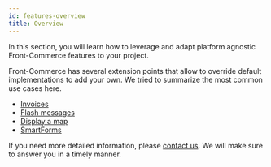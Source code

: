 ```yaml
---
id: features-overview
title: Overview
---
```


In this section, you will learn how to leverage and adapt platform agnostic Front-Commerce features to your project.

Front-Commerce has several extension points that allow to override default implementations to add your own. We tried to summarize the most common use cases here.

* [Invoices](./invoices.html)
* [Flash messages](./flash-messages.html)
* [Display a map](./display-a-map.html)
* [SmartForms](./smart-forms.html)

If you need more detailed information, please [contact us](mailto:contact@front-commerce.com). We will make sure to answer you in a timely manner.